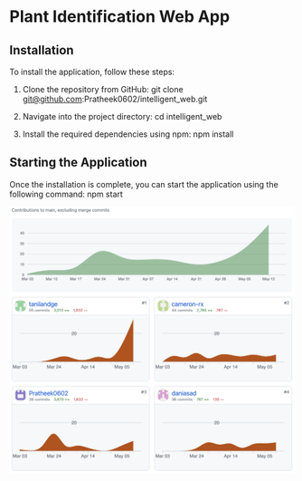 # Plant Identification Web App 
## Installation
To install the application, follow these steps:

1. Clone the repository from GitHub:
    git clone git@github.com:Pratheek0602/intelligent_web.git

2. Navigate into the project directory:
    cd intelligent_web

3. Install the required dependencies using npm:
    npm install

## Starting the Application
Once the installation is complete, you can start the application using the following command:
npm start

<img width="910" alt="github-contributions" src="public/images/github-contributions.png">


